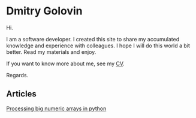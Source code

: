 
# Dmitry Golovin

Hi. 

I am a software developer. I created this site to share my accumulated knowledge and experience with colleagues. I hope I will do this world a bit better. Read my materials and enjoy.

If you want to know more about me, see my [CV](cv.md). 

Regards.

## Articles

[Processing big numeric arrays in python](https://dgolovin-dev.github.io/article-processing-big-numeric-arrays-in-python/)

<script src='/assets/comments.js'></script>
